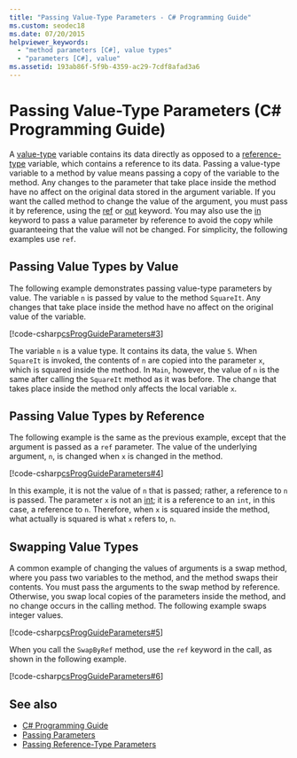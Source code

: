 ```yaml
---
title: "Passing Value-Type Parameters - C# Programming Guide"
ms.custom: seodec18
ms.date: 07/20/2015
helpviewer_keywords: 
  - "method parameters [C#], value types"
  - "parameters [C#], value"
ms.assetid: 193ab86f-5f9b-4359-ac29-7cdf8afad3a6
---
```

# Passing Value-Type Parameters (C# Programming Guide)
A [value-type](../../../csharp/language-reference/keywords/value-types.md) variable contains its data directly as opposed to a [reference-type](../../../csharp/language-reference/keywords/reference-types.md) variable, which contains a reference to its data. Passing a value-type variable to a method by value means passing a copy of the variable to the method. Any changes to the parameter that take place inside the method have no affect on the original data stored in the argument variable. If you want the called method to change the value of the argument, you must pass it by reference, using the [ref](../../../csharp/language-reference/keywords/ref.md) or [out](../../../csharp/language-reference/keywords/out-parameter-modifier.md) keyword. You may also use the [in](../../../csharp/language-reference/keywords/in-parameter-modifier.md) keyword to pass a value parameter by reference to avoid the copy while guaranteeing that the value will not be changed. For simplicity, the following examples use `ref`.  
  
## Passing Value Types by Value  
 The following example demonstrates passing value-type parameters by value. The variable `n` is passed by value to the method `SquareIt`. Any changes that take place inside the method have no affect on the original value of the variable.  
  
 [!code-csharp[csProgGuideParameters#3](~/samples/snippets/csharp/VS_Snippets_VBCSharp/csProgGuideParameters/CS/Parameters.cs#3)]  
  
 The variable `n` is a value type. It contains its data, the value `5`. When `SquareIt` is invoked, the contents of `n` are copied into the parameter `x`, which is squared inside the method. In `Main`, however, the value of `n` is the same after calling the `SquareIt` method as it was before. The change that takes place inside the method only affects the local variable `x`.  
  
## Passing Value Types by Reference  
 The following example is the same as the previous example, except that the argument is passed as a `ref` parameter. The value of the underlying argument, `n`, is changed when `x` is changed in the method.  
  
 [!code-csharp[csProgGuideParameters#4](~/samples/snippets/csharp/VS_Snippets_VBCSharp/csProgGuideParameters/CS/Parameters.cs#4)]  
  
 In this example, it is not the value of `n` that is passed; rather, a reference to `n` is passed. The parameter `x` is not an [int](../../../csharp/language-reference/builtin-types/integral-numeric-types.md); it is a reference to an `int`, in this case, a reference to `n`. Therefore, when `x` is squared inside the method, what actually is squared is what `x` refers to, `n`.  
  
## Swapping Value Types  
 A common example of changing the values of arguments is a swap method, where you pass two variables to the method, and the method swaps their contents. You must pass the arguments to the swap method by reference. Otherwise, you swap local copies of the parameters inside the method, and no change occurs in the calling method. The following example swaps integer values.  
  
 [!code-csharp[csProgGuideParameters#5](~/samples/snippets/csharp/VS_Snippets_VBCSharp/csProgGuideParameters/CS/Parameters.cs#5)]  
  
 When you call the `SwapByRef` method, use the `ref` keyword in the call, as shown in the following example.  
  
 [!code-csharp[csProgGuideParameters#6](~/samples/snippets/csharp/VS_Snippets_VBCSharp/csProgGuideParameters/CS/Parameters.cs#6)]  
  
## See also

- [C# Programming Guide](../../../csharp/programming-guide/index.md)
- [Passing Parameters](../../../csharp/programming-guide/classes-and-structs/passing-parameters.md)
- [Passing Reference-Type Parameters](../../../csharp/programming-guide/classes-and-structs/passing-reference-type-parameters.md)
